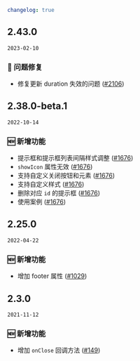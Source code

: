 ```yaml
changelog: true
```

## 2.43.0

`2023-02-10`

### 🐛 问题修复

- 修复更新 duration 失效的问题 ([#2106](https://github.com/arco-design/arco-design-vue/pull/2106))


## 2.38.0-beta.1

`2022-10-14`

### 🆕 新增功能

- 提示框和提示框列表间隔样式调整 ([#1676](https://github.com/arco-design/arco-design-vue/pull/1676))
- `showIcon` 属性无效 ([#1676](https://github.com/arco-design/arco-design-vue/pull/1676))
- 支持自定义关闭按钮和元素 ([#1676](https://github.com/arco-design/arco-design-vue/pull/1676))
- 支持自定义样式 ([#1676](https://github.com/arco-design/arco-design-vue/pull/1676))
- 删除对应 `id` 的提示框 ([#1676](https://github.com/arco-design/arco-design-vue/pull/1676))
- 使用案例 ([#1676](https://github.com/arco-design/arco-design-vue/pull/1676))


## 2.25.0

`2022-04-22`

### 🆕 新增功能

- 增加 footer 属性 ([#1029](https://github.com/arco-design/arco-design-vue/pull/1029))


## 2.3.0

`2021-11-12`

### 🆕 新增功能

- 增加 `onClose` 回调方法 ([#149](https://github.com/arco-design/arco-design-vue/pull/149))

